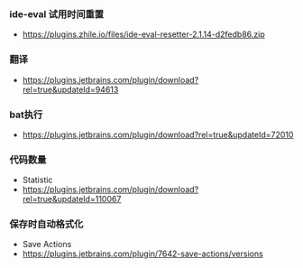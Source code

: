 ### ide-eval 试用时间重置

*   <https://plugins.zhile.io/files/ide-eval-resetter-2.1.14-d2fedb86.zip>

### 翻译

*   <https://plugins.jetbrains.com/plugin/download?rel=true&updateId=94613>

### bat执行

*   <https://plugins.jetbrains.com/plugin/download?rel=true&updateId=72010>

### 代码数量

*   Statistic
*   <https://plugins.jetbrains.com/plugin/download?rel=true&updateId=110067>

### 保存时自动格式化

*   Save Actions
*   <https://plugins.jetbrains.com/plugin/7642-save-actions/versions>

